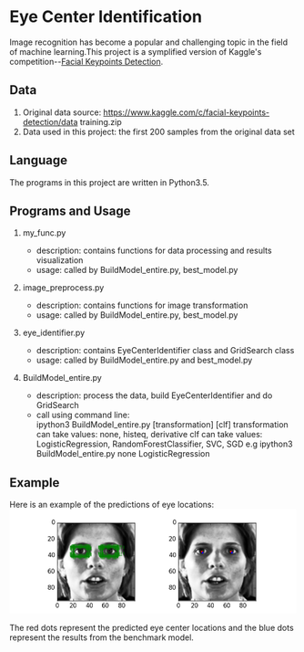 # Eye Center Identification
Image recognition has become a popular and challenging topic in the field of machine learning.This project is a symplified version of Kaggle's competition--[Facial Keypoints Detection](https://www.kaggle.com/c/facial-keypoints-detection). 

## Data

1. Original data source: https://www.kaggle.com/c/facial-keypoints-detection/data training.zip
2. Data used in this project: the first 200 samples from the original data set

## Language
The programs in this project are written in Python3.5.

## Programs and Usage
1. my_func.py
    * description: contains functions for data processing and results visualization
    * usage: called by BuildModel_entire.py, best_model.py

2. image_preprocess.py
    * description: contains functions for image transformation
    * usage: called by BuildModel_entire.py, best_model.py

3. eye_identifier.py
     * description: contains EyeCenterIdentifier class and GridSearch class
     * usage: called by BuildModel_entire.py and best_model.py

4. BuildModel_entire.py
    * description: process the data, build EyeCenterIdentifier and do GridSearch 
    * call using command line:   
      ipython3 BuildModel_entire.py [transformation] [clf]
      transformation can take values: none, histeq, derivative
      clf can take values: LogisticRegression, RandomForestClassifier, SVC, SGD
      e.g ipython3 BuildModel_entire.py none LogisticRegression

## Example
Here is an example of the predictions of eye locations: 
![Example](https://github.com/al825/facial-recognization/blob/master/image_for_readme.png)  

The red dots represent the predicted eye center locations and the blue dots represent the results from the benchmark model. 

